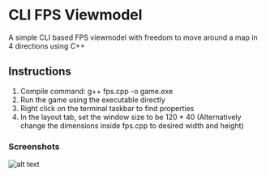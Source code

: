 # CLI FPS Viewmodel

A simple CLI based FPS viewmodel with freedom to move around a map in 4 directions using C++

## Instructions
1. Compile command: g++ fps.cpp -o game.exe
2. Run the game using the executable directly
3. Right click on the terminal taskbar to find properties
4. In the layout tab, set the window size to be 120 * 40
(Alternatively change the dimensions inside fps.cpp to desired width and height)

### Screenshots

![alt text](https://github.com/djroxx2000/cli_fps_viewmodel/blob/main/assets/demo.png 'CLI Runner Demo')
